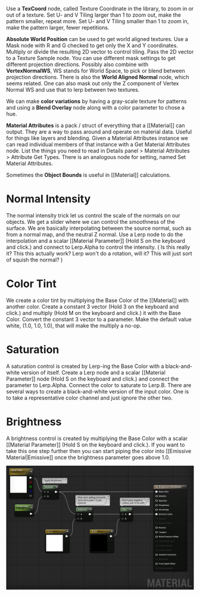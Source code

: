 Use a **TexCoord** node, called Texture Coordinate in the library, to zoom in or out of a texture.
Set U- and V Tiling larger than 1 to zoom out, make the pattern smaller, repeat more.
Set U- and V Tiling smaller than 1 to zoom in, make the pattern larger, fewer repetitions.

**Absolute World Position** can be used to get world aligned textures.
Use a Mask node with R and G checked to get only the X and Y coordinates.
Multiply or divide the resulting 2D vector to control tiling.
Pass the 2D vector to a Texture Sample node.
You can use different mask settings to get different projection directions.
Possibly also combine with **VertexNormalWS**, WS stands for World Space, to pick or blend between projection directions.
There is also the  **World Aligned Normal** node, which seems related.
One can also mask out only the Z component of Vertex Normal WS and use that to lerp between two textures.

We can make **color variations** by having a gray-scale texture for patterns and using a **Blend Overlay** node along with a color parameter to chose a hue.


**Material Attributes** is a pack / struct of everything that a [[Material]] can output.
They are a way to pass around and operate on material data.
Useful for things like layers and blending.
Given a Material Attributes instance we can read individual members of that instance with a Get Material Attributes node.
List the things you need to read in Details panel > Material Attributes > Attribute Get Types.
There is an analogous node for setting, named Set Material Attributes.

Sometimes the **Object Bounds** is useful in [[Material]] calculations.


# Normal Intensity

The normal intensity trick let us control the scale of the normals on our objects.
We get a slider where we can control the smoothness of the surface.
We are basically interpolating between the source normal, such as from a normal map, and the neutral Z normal.
Use a Lerp node to do the interpolation and a scalar [[Material Parameter]] (Hold S on the keyboard and click.) and connect to Lerp.Alpha to control the intensity.
(
Is this really it?
This this actually work?
Lerp won't do a rotation, will it? This will just sort of squish the normal?
)


# Color Tint

We create a color tint by multiplying the Base Color of the [[Material]] with another color.
Create a constant 3 vector (Hold 3 on the keyboard and click.) and multiply (Hold M on the keyboard and click.) it with the Base Color.
Convert the constant 3 vector to a parameter.
Make the default value white, (1.0, 1.0, 1.0), that will make the multiply a no-op.


# Saturation

A saturation control is created by Lerp-ing the Base Color with a black-and-white version of itself.
Create a Lerp node and a scalar [[Material Parameter]] node (Hold S on the keyboard and click.) and connect the parameter to Lerp.Alpha.
Connect the color to saturate to Lerp.B.
There are several ways to create a black-and-white version of the input color.
One is to take a representative color channel and just ignore the other two.


# Brightness

A brightness control is created by multiplying the Base Color with a scalar [[Material Parameter]] (Hold S on the keyboard and click.).
If you want to take this one step further then you can start piping the color into [[Emissive Material|Emissive]] once the brightness parameter goes above 1.0.

![](./Images/MaterialTips_BrightnessAndEmissive.jpg)

